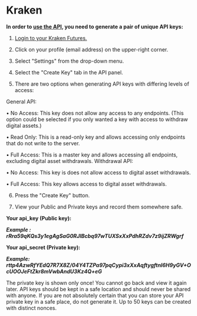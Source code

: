 # Kraken

**In order to [use the API](https://support.kraken.com/hc/en-us/articles/360022634132-Using-the-API), you need to generate a pair of unique API keys:**

1. [Login to your Kraken Futures.](https://www.kraken.com/login-futures)

2. Click on your profile (email address) on the upper-right corner.

3. Select "Settings" from the drop-down menu.

4. Select the "Create Key" tab in the API panel.

5. There are two options when generating API keys with differing levels of access:

General API:

•	No Access: This key does not allow any access to any endpoints. (This option could be selected if you only wanted a key with access to withdraw digital assets.)

•	Read Only: This is a read-only key and allows accessing only endpoints that do not write to the server.

•	Full Access: This is a master key and allows accessing all endpoints, excluding digital asset withdrawals.
Withdrawal API:

•	No Access: This key is does not allow access to digital asset withdrawals.

•	Full Access: This key allows access to digital asset withdrawals.

6. Press the "Create Key" button.

7. View your Public and Private keys and record them somewhere safe.

**Your api_key (Public key):**

***Example : rRra59qKQs3y1egAgSaG0RJlBcbq97wTUXSxXxPdhRZdv7z9ijZRWgrf***

**Your api_secret (Private key):**

***Example: rttp4AzwRfYEdQ7R7X8Z/04Y4TZPa97pqCypi3xXxAqftygftnI6H9yGV+OcUOOJeFtZkr8mVwbAndU3Kz4Q+eG***

The private key is shown only once! You cannot go back and view it again later.
API keys should be kept in a safe location and should never be shared with anyone.
If you are not absolutely certain that you can store your API private key in a safe place, do not generate it.
Up to 50 keys can be created with distinct nonces.
